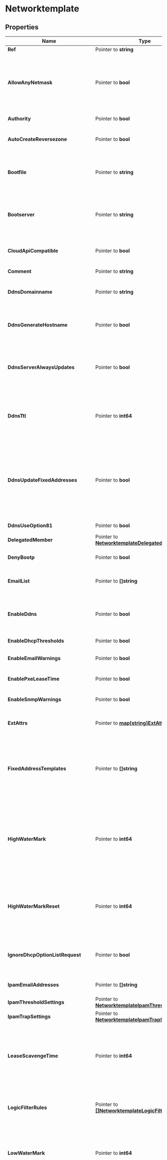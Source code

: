 # Networktemplate

## Properties

Name | Type | Description | Notes
------------ | ------------- | ------------- | -------------
**Ref** | Pointer to **string** | The reference to the object. | [optional] 
**AllowAnyNetmask** | Pointer to **bool** | This flag controls whether the template allows any netmask. You must specify a netmask when creating a network using this template. If you set this parameter to false, you must specify the \&quot;netmask\&quot; field for the network template object. | [optional] 
**Authority** | Pointer to **bool** | Authority for the DHCP network. | [optional] 
**AutoCreateReversezone** | Pointer to **bool** | This flag controls whether reverse zones are automatically created when the network is added. | [optional] 
**Bootfile** | Pointer to **string** | The boot server IPv4 Address or name in FQDN format for the network. You can specify the name and/or IP address of the boot server that the host needs to boot. | [optional] 
**Bootserver** | Pointer to **string** | The bootserver address for the network. You can specify the name and/or IP address of the boot server that the host needs to boot. The boot server IPv4 Address or name in FQDN format. | [optional] 
**CloudApiCompatible** | Pointer to **bool** | This flag controls whether this template can be used to create network objects in a cloud-computing deployment. | [optional] 
**Comment** | Pointer to **string** | Comment for the network; maximum 256 characters. | [optional] 
**DdnsDomainname** | Pointer to **string** | The dynamic DNS domain name the appliance uses specifically for DDNS updates for this network. | [optional] 
**DdnsGenerateHostname** | Pointer to **bool** | If this field is set to True, the DHCP server generates a hostname and updates DNS with it when the DHCP client request does not contain a hostname. | [optional] 
**DdnsServerAlwaysUpdates** | Pointer to **bool** | This field controls whether the DHCP server is allowed to update DNS, regardless of the DHCP client requests. Note that changes for this field take effect only if ddns_use_option81 is True. | [optional] 
**DdnsTtl** | Pointer to **int64** | The DNS update Time to Live (TTL) value of a DHCP network object. The TTL is a 32-bit unsigned integer that represents the duration, in seconds, for which the update is cached. Zero indicates that the update is not cached. | [optional] 
**DdnsUpdateFixedAddresses** | Pointer to **bool** | By default, the DHCP server does not update DNS when it allocates a fixed address to a client. You can configure the DHCP server to update the A and PTR records of a client with a fixed address. When this feature is enabled and the DHCP server adds A and PTR records for a fixed address, the DHCP server never discards the records. | [optional] 
**DdnsUseOption81** | Pointer to **bool** | The support for DHCP Option 81 at the network level. | [optional] 
**DelegatedMember** | Pointer to [**NetworktemplateDelegatedMember**](NetworktemplateDelegatedMember.md) |  | [optional] 
**DenyBootp** | Pointer to **bool** | If set to True, BOOTP settings are disabled and BOOTP requests will be denied. | [optional] 
**EmailList** | Pointer to **[]string** | The e-mail lists to which the appliance sends DHCP threshold alarm e-mail messages. | [optional] 
**EnableDdns** | Pointer to **bool** | The dynamic DNS updates flag of a DHCP network object. If set to True, the DHCP server sends DDNS updates to DNS servers in the same Grid, and to external DNS servers. | [optional] 
**EnableDhcpThresholds** | Pointer to **bool** | Determines if DHCP thresholds are enabled for the network. | [optional] 
**EnableEmailWarnings** | Pointer to **bool** | Determines if DHCP threshold warnings are sent through email. | [optional] 
**EnablePxeLeaseTime** | Pointer to **bool** | Set this to True if you want the DHCP server to use a different lease time for PXE clients. | [optional] 
**EnableSnmpWarnings** | Pointer to **bool** | Determines if DHCP threshold warnings are send through SNMP. | [optional] 
**ExtAttrs** | Pointer to [**map[string]ExtAttrs**](ExtAttrs.md) | Extensible attributes associated with the object. For valid values for extensible attributes, see {extattrs:values}. | [optional] 
**FixedAddressTemplates** | Pointer to **[]string** | The list of fixed address templates assigned to this network template object. When you create a network based on a network template object that contains fixed address templates, the fixed addresses are created based on the associated fixed address templates. | [optional] 
**HighWaterMark** | Pointer to **int64** | The percentage of DHCP network usage threshold above which network usage is not expected and may warrant your attention. When the high watermark is reached, the Infoblox appliance generates a syslog message and sends a warning (if enabled). A number that specifies the percentage of allocated addresses. The range is from 1 to 100. | [optional] 
**HighWaterMarkReset** | Pointer to **int64** | The percentage of DHCP network usage below which the corresponding SNMP trap is reset. A number that specifies the percentage of allocated addresses. The range is from 1 to 100. The high watermark reset value must be lower than the high watermark value. | [optional] 
**IgnoreDhcpOptionListRequest** | Pointer to **bool** | If this field is set to False, the appliance returns all DHCP options the client is eligible to receive, rather than only the list of options the client has requested. | [optional] 
**IpamEmailAddresses** | Pointer to **[]string** | The e-mail lists to which the appliance sends IPAM threshold alarm e-mail messages. | [optional] 
**IpamThresholdSettings** | Pointer to [**NetworktemplateIpamThresholdSettings**](NetworktemplateIpamThresholdSettings.md) |  | [optional] 
**IpamTrapSettings** | Pointer to [**NetworktemplateIpamTrapSettings**](NetworktemplateIpamTrapSettings.md) |  | [optional] 
**LeaseScavengeTime** | Pointer to **int64** | An integer that specifies the period of time (in seconds) that frees and backs up leases remained in the database before they are automatically deleted. To disable lease scavenging, set the parameter to -1. The minimum positive value must be greater than 86400 seconds (1 day). | [optional] 
**LogicFilterRules** | Pointer to [**[]NetworktemplateLogicFilterRules**](NetworktemplateLogicFilterRules.md) | This field contains the logic filters to be applied on the this network template. This list corresponds to the match rules that are written to the dhcpd configuration file. | [optional] 
**LowWaterMark** | Pointer to **int64** | The percentage of DHCP network usage below which the Infoblox appliance generates a syslog message and sends a warning (if enabled). A number that specifies the percentage of allocated addresses. The range is from 1 to 100. | [optional] 
**LowWaterMarkReset** | Pointer to **int64** | The percentage of DHCP network usage threshold below which network usage is not expected and may warrant your attention. When the low watermark is crossed, the Infoblox appliance generates a syslog message and sends a warning (if enabled). A number that specifies the percentage of allocated addresses. The range is from 1 to 100. The low watermark reset value must be higher than the low watermark value. | [optional] 
**Members** | Pointer to [**[]NetworktemplateMembers**](NetworktemplateMembers.md) | A list of members or Microsoft (r) servers that serve DHCP for this network. All members in the array must be of the same type. The struct type must be indicated in each element, by setting the \&quot;_struct\&quot; member to the struct type. | [optional] 
**Name** | Pointer to **string** | The name of this network template. | [optional] 
**Netmask** | Pointer to **int64** | The netmask of the network in CIDR format. | [optional] 
**Nextserver** | Pointer to **string** | The name in FQDN and/or IPv4 Address of the next server that the host needs to boot. | [optional] 
**Options** | Pointer to [**[]NetworktemplateOptions**](NetworktemplateOptions.md) | An array of DHCP option dhcpoption structs that lists the DHCP options associated with the object. | [optional] 
**PxeLeaseTime** | Pointer to **int64** | The PXE lease time value of a DHCP Network object. Some hosts use PXE (Preboot Execution Environment) to boot remotely from a server. To better manage your IP resources, set a different lease time for PXE boot requests. You can configure the DHCP server to allocate an IP address with a shorter lease time to hosts that send PXE boot requests, so IP addresses are not leased longer than necessary. A 32-bit unsigned integer that represents the duration, in seconds, for which the update is cached. Zero indicates that the update is not cached. | [optional] 
**RangeTemplates** | Pointer to **[]string** | The list of IP address range templates assigned to this network template object. When you create a network based on a network template object that contains range templates, the IP address ranges are created based on the associated IP address range templates. | [optional] 
**RecycleLeases** | Pointer to **bool** | If the field is set to True, the leases are kept in the Recycle Bin until one week after expiration. Otherwise, the leases are permanently deleted. | [optional] 
**Rir** | Pointer to **string** | THe registry (RIR) that allocated the network address space. | [optional] [readonly] 
**RirOrganization** | Pointer to **string** | The RIR organization assoicated with the network. | [optional] 
**RirRegistrationAction** | Pointer to **string** | The RIR registration action. | [optional] 
**RirRegistrationStatus** | Pointer to **string** | The registration status of the network in RIR. | [optional] 
**SendRirRequest** | Pointer to **bool** | Determines whether to send the RIR registration request. | [optional] 
**UpdateDnsOnLeaseRenewal** | Pointer to **bool** | This field controls whether the DHCP server updates DNS when a DHCP lease is renewed. | [optional] 
**UseAuthority** | Pointer to **bool** | Use flag for: authority | [optional] 
**UseBootfile** | Pointer to **bool** | Use flag for: bootfile | [optional] 
**UseBootserver** | Pointer to **bool** | Use flag for: bootserver | [optional] 
**UseDdnsDomainname** | Pointer to **bool** | Use flag for: ddns_domainname | [optional] 
**UseDdnsGenerateHostname** | Pointer to **bool** | Use flag for: ddns_generate_hostname | [optional] 
**UseDdnsTtl** | Pointer to **bool** | Use flag for: ddns_ttl | [optional] 
**UseDdnsUpdateFixedAddresses** | Pointer to **bool** | Use flag for: ddns_update_fixed_addresses | [optional] 
**UseDdnsUseOption81** | Pointer to **bool** | Use flag for: ddns_use_option81 | [optional] 
**UseDenyBootp** | Pointer to **bool** | Use flag for: deny_bootp | [optional] 
**UseEmailList** | Pointer to **bool** | Use flag for: email_list | [optional] 
**UseEnableDdns** | Pointer to **bool** | Use flag for: enable_ddns | [optional] 
**UseEnableDhcpThresholds** | Pointer to **bool** | Use flag for: enable_dhcp_thresholds | [optional] 
**UseIgnoreDhcpOptionListRequest** | Pointer to **bool** | Use flag for: ignore_dhcp_option_list_request | [optional] 
**UseIpamEmailAddresses** | Pointer to **bool** | Use flag for: ipam_email_addresses | [optional] 
**UseIpamThresholdSettings** | Pointer to **bool** | Use flag for: ipam_threshold_settings | [optional] 
**UseIpamTrapSettings** | Pointer to **bool** | Use flag for: ipam_trap_settings | [optional] 
**UseLeaseScavengeTime** | Pointer to **bool** | Use flag for: lease_scavenge_time | [optional] 
**UseLogicFilterRules** | Pointer to **bool** | Use flag for: logic_filter_rules | [optional] 
**UseNextserver** | Pointer to **bool** | Use flag for: nextserver | [optional] 
**UseOptions** | Pointer to **bool** | Use flag for: options | [optional] 
**UsePxeLeaseTime** | Pointer to **bool** | Use flag for: pxe_lease_time | [optional] 
**UseRecycleLeases** | Pointer to **bool** | Use flag for: recycle_leases | [optional] 
**UseUpdateDnsOnLeaseRenewal** | Pointer to **bool** | Use flag for: update_dns_on_lease_renewal | [optional] 

## Methods

### NewNetworktemplate

`func NewNetworktemplate() *Networktemplate`

NewNetworktemplate instantiates a new Networktemplate object
This constructor will assign default values to properties that have it defined,
and makes sure properties required by API are set, but the set of arguments
will change when the set of required properties is changed

### NewNetworktemplateWithDefaults

`func NewNetworktemplateWithDefaults() *Networktemplate`

NewNetworktemplateWithDefaults instantiates a new Networktemplate object
This constructor will only assign default values to properties that have it defined,
but it doesn't guarantee that properties required by API are set

### GetRef

`func (o *Networktemplate) GetRef() string`

GetRef returns the Ref field if non-nil, zero value otherwise.

### GetRefOk

`func (o *Networktemplate) GetRefOk() (*string, bool)`

GetRefOk returns a tuple with the Ref field if it's non-nil, zero value otherwise
and a boolean to check if the value has been set.

### SetRef

`func (o *Networktemplate) SetRef(v string)`

SetRef sets Ref field to given value.

### HasRef

`func (o *Networktemplate) HasRef() bool`

HasRef returns a boolean if a field has been set.

### GetAllowAnyNetmask

`func (o *Networktemplate) GetAllowAnyNetmask() bool`

GetAllowAnyNetmask returns the AllowAnyNetmask field if non-nil, zero value otherwise.

### GetAllowAnyNetmaskOk

`func (o *Networktemplate) GetAllowAnyNetmaskOk() (*bool, bool)`

GetAllowAnyNetmaskOk returns a tuple with the AllowAnyNetmask field if it's non-nil, zero value otherwise
and a boolean to check if the value has been set.

### SetAllowAnyNetmask

`func (o *Networktemplate) SetAllowAnyNetmask(v bool)`

SetAllowAnyNetmask sets AllowAnyNetmask field to given value.

### HasAllowAnyNetmask

`func (o *Networktemplate) HasAllowAnyNetmask() bool`

HasAllowAnyNetmask returns a boolean if a field has been set.

### GetAuthority

`func (o *Networktemplate) GetAuthority() bool`

GetAuthority returns the Authority field if non-nil, zero value otherwise.

### GetAuthorityOk

`func (o *Networktemplate) GetAuthorityOk() (*bool, bool)`

GetAuthorityOk returns a tuple with the Authority field if it's non-nil, zero value otherwise
and a boolean to check if the value has been set.

### SetAuthority

`func (o *Networktemplate) SetAuthority(v bool)`

SetAuthority sets Authority field to given value.

### HasAuthority

`func (o *Networktemplate) HasAuthority() bool`

HasAuthority returns a boolean if a field has been set.

### GetAutoCreateReversezone

`func (o *Networktemplate) GetAutoCreateReversezone() bool`

GetAutoCreateReversezone returns the AutoCreateReversezone field if non-nil, zero value otherwise.

### GetAutoCreateReversezoneOk

`func (o *Networktemplate) GetAutoCreateReversezoneOk() (*bool, bool)`

GetAutoCreateReversezoneOk returns a tuple with the AutoCreateReversezone field if it's non-nil, zero value otherwise
and a boolean to check if the value has been set.

### SetAutoCreateReversezone

`func (o *Networktemplate) SetAutoCreateReversezone(v bool)`

SetAutoCreateReversezone sets AutoCreateReversezone field to given value.

### HasAutoCreateReversezone

`func (o *Networktemplate) HasAutoCreateReversezone() bool`

HasAutoCreateReversezone returns a boolean if a field has been set.

### GetBootfile

`func (o *Networktemplate) GetBootfile() string`

GetBootfile returns the Bootfile field if non-nil, zero value otherwise.

### GetBootfileOk

`func (o *Networktemplate) GetBootfileOk() (*string, bool)`

GetBootfileOk returns a tuple with the Bootfile field if it's non-nil, zero value otherwise
and a boolean to check if the value has been set.

### SetBootfile

`func (o *Networktemplate) SetBootfile(v string)`

SetBootfile sets Bootfile field to given value.

### HasBootfile

`func (o *Networktemplate) HasBootfile() bool`

HasBootfile returns a boolean if a field has been set.

### GetBootserver

`func (o *Networktemplate) GetBootserver() string`

GetBootserver returns the Bootserver field if non-nil, zero value otherwise.

### GetBootserverOk

`func (o *Networktemplate) GetBootserverOk() (*string, bool)`

GetBootserverOk returns a tuple with the Bootserver field if it's non-nil, zero value otherwise
and a boolean to check if the value has been set.

### SetBootserver

`func (o *Networktemplate) SetBootserver(v string)`

SetBootserver sets Bootserver field to given value.

### HasBootserver

`func (o *Networktemplate) HasBootserver() bool`

HasBootserver returns a boolean if a field has been set.

### GetCloudApiCompatible

`func (o *Networktemplate) GetCloudApiCompatible() bool`

GetCloudApiCompatible returns the CloudApiCompatible field if non-nil, zero value otherwise.

### GetCloudApiCompatibleOk

`func (o *Networktemplate) GetCloudApiCompatibleOk() (*bool, bool)`

GetCloudApiCompatibleOk returns a tuple with the CloudApiCompatible field if it's non-nil, zero value otherwise
and a boolean to check if the value has been set.

### SetCloudApiCompatible

`func (o *Networktemplate) SetCloudApiCompatible(v bool)`

SetCloudApiCompatible sets CloudApiCompatible field to given value.

### HasCloudApiCompatible

`func (o *Networktemplate) HasCloudApiCompatible() bool`

HasCloudApiCompatible returns a boolean if a field has been set.

### GetComment

`func (o *Networktemplate) GetComment() string`

GetComment returns the Comment field if non-nil, zero value otherwise.

### GetCommentOk

`func (o *Networktemplate) GetCommentOk() (*string, bool)`

GetCommentOk returns a tuple with the Comment field if it's non-nil, zero value otherwise
and a boolean to check if the value has been set.

### SetComment

`func (o *Networktemplate) SetComment(v string)`

SetComment sets Comment field to given value.

### HasComment

`func (o *Networktemplate) HasComment() bool`

HasComment returns a boolean if a field has been set.

### GetDdnsDomainname

`func (o *Networktemplate) GetDdnsDomainname() string`

GetDdnsDomainname returns the DdnsDomainname field if non-nil, zero value otherwise.

### GetDdnsDomainnameOk

`func (o *Networktemplate) GetDdnsDomainnameOk() (*string, bool)`

GetDdnsDomainnameOk returns a tuple with the DdnsDomainname field if it's non-nil, zero value otherwise
and a boolean to check if the value has been set.

### SetDdnsDomainname

`func (o *Networktemplate) SetDdnsDomainname(v string)`

SetDdnsDomainname sets DdnsDomainname field to given value.

### HasDdnsDomainname

`func (o *Networktemplate) HasDdnsDomainname() bool`

HasDdnsDomainname returns a boolean if a field has been set.

### GetDdnsGenerateHostname

`func (o *Networktemplate) GetDdnsGenerateHostname() bool`

GetDdnsGenerateHostname returns the DdnsGenerateHostname field if non-nil, zero value otherwise.

### GetDdnsGenerateHostnameOk

`func (o *Networktemplate) GetDdnsGenerateHostnameOk() (*bool, bool)`

GetDdnsGenerateHostnameOk returns a tuple with the DdnsGenerateHostname field if it's non-nil, zero value otherwise
and a boolean to check if the value has been set.

### SetDdnsGenerateHostname

`func (o *Networktemplate) SetDdnsGenerateHostname(v bool)`

SetDdnsGenerateHostname sets DdnsGenerateHostname field to given value.

### HasDdnsGenerateHostname

`func (o *Networktemplate) HasDdnsGenerateHostname() bool`

HasDdnsGenerateHostname returns a boolean if a field has been set.

### GetDdnsServerAlwaysUpdates

`func (o *Networktemplate) GetDdnsServerAlwaysUpdates() bool`

GetDdnsServerAlwaysUpdates returns the DdnsServerAlwaysUpdates field if non-nil, zero value otherwise.

### GetDdnsServerAlwaysUpdatesOk

`func (o *Networktemplate) GetDdnsServerAlwaysUpdatesOk() (*bool, bool)`

GetDdnsServerAlwaysUpdatesOk returns a tuple with the DdnsServerAlwaysUpdates field if it's non-nil, zero value otherwise
and a boolean to check if the value has been set.

### SetDdnsServerAlwaysUpdates

`func (o *Networktemplate) SetDdnsServerAlwaysUpdates(v bool)`

SetDdnsServerAlwaysUpdates sets DdnsServerAlwaysUpdates field to given value.

### HasDdnsServerAlwaysUpdates

`func (o *Networktemplate) HasDdnsServerAlwaysUpdates() bool`

HasDdnsServerAlwaysUpdates returns a boolean if a field has been set.

### GetDdnsTtl

`func (o *Networktemplate) GetDdnsTtl() int64`

GetDdnsTtl returns the DdnsTtl field if non-nil, zero value otherwise.

### GetDdnsTtlOk

`func (o *Networktemplate) GetDdnsTtlOk() (*int64, bool)`

GetDdnsTtlOk returns a tuple with the DdnsTtl field if it's non-nil, zero value otherwise
and a boolean to check if the value has been set.

### SetDdnsTtl

`func (o *Networktemplate) SetDdnsTtl(v int64)`

SetDdnsTtl sets DdnsTtl field to given value.

### HasDdnsTtl

`func (o *Networktemplate) HasDdnsTtl() bool`

HasDdnsTtl returns a boolean if a field has been set.

### GetDdnsUpdateFixedAddresses

`func (o *Networktemplate) GetDdnsUpdateFixedAddresses() bool`

GetDdnsUpdateFixedAddresses returns the DdnsUpdateFixedAddresses field if non-nil, zero value otherwise.

### GetDdnsUpdateFixedAddressesOk

`func (o *Networktemplate) GetDdnsUpdateFixedAddressesOk() (*bool, bool)`

GetDdnsUpdateFixedAddressesOk returns a tuple with the DdnsUpdateFixedAddresses field if it's non-nil, zero value otherwise
and a boolean to check if the value has been set.

### SetDdnsUpdateFixedAddresses

`func (o *Networktemplate) SetDdnsUpdateFixedAddresses(v bool)`

SetDdnsUpdateFixedAddresses sets DdnsUpdateFixedAddresses field to given value.

### HasDdnsUpdateFixedAddresses

`func (o *Networktemplate) HasDdnsUpdateFixedAddresses() bool`

HasDdnsUpdateFixedAddresses returns a boolean if a field has been set.

### GetDdnsUseOption81

`func (o *Networktemplate) GetDdnsUseOption81() bool`

GetDdnsUseOption81 returns the DdnsUseOption81 field if non-nil, zero value otherwise.

### GetDdnsUseOption81Ok

`func (o *Networktemplate) GetDdnsUseOption81Ok() (*bool, bool)`

GetDdnsUseOption81Ok returns a tuple with the DdnsUseOption81 field if it's non-nil, zero value otherwise
and a boolean to check if the value has been set.

### SetDdnsUseOption81

`func (o *Networktemplate) SetDdnsUseOption81(v bool)`

SetDdnsUseOption81 sets DdnsUseOption81 field to given value.

### HasDdnsUseOption81

`func (o *Networktemplate) HasDdnsUseOption81() bool`

HasDdnsUseOption81 returns a boolean if a field has been set.

### GetDelegatedMember

`func (o *Networktemplate) GetDelegatedMember() NetworktemplateDelegatedMember`

GetDelegatedMember returns the DelegatedMember field if non-nil, zero value otherwise.

### GetDelegatedMemberOk

`func (o *Networktemplate) GetDelegatedMemberOk() (*NetworktemplateDelegatedMember, bool)`

GetDelegatedMemberOk returns a tuple with the DelegatedMember field if it's non-nil, zero value otherwise
and a boolean to check if the value has been set.

### SetDelegatedMember

`func (o *Networktemplate) SetDelegatedMember(v NetworktemplateDelegatedMember)`

SetDelegatedMember sets DelegatedMember field to given value.

### HasDelegatedMember

`func (o *Networktemplate) HasDelegatedMember() bool`

HasDelegatedMember returns a boolean if a field has been set.

### GetDenyBootp

`func (o *Networktemplate) GetDenyBootp() bool`

GetDenyBootp returns the DenyBootp field if non-nil, zero value otherwise.

### GetDenyBootpOk

`func (o *Networktemplate) GetDenyBootpOk() (*bool, bool)`

GetDenyBootpOk returns a tuple with the DenyBootp field if it's non-nil, zero value otherwise
and a boolean to check if the value has been set.

### SetDenyBootp

`func (o *Networktemplate) SetDenyBootp(v bool)`

SetDenyBootp sets DenyBootp field to given value.

### HasDenyBootp

`func (o *Networktemplate) HasDenyBootp() bool`

HasDenyBootp returns a boolean if a field has been set.

### GetEmailList

`func (o *Networktemplate) GetEmailList() []string`

GetEmailList returns the EmailList field if non-nil, zero value otherwise.

### GetEmailListOk

`func (o *Networktemplate) GetEmailListOk() (*[]string, bool)`

GetEmailListOk returns a tuple with the EmailList field if it's non-nil, zero value otherwise
and a boolean to check if the value has been set.

### SetEmailList

`func (o *Networktemplate) SetEmailList(v []string)`

SetEmailList sets EmailList field to given value.

### HasEmailList

`func (o *Networktemplate) HasEmailList() bool`

HasEmailList returns a boolean if a field has been set.

### GetEnableDdns

`func (o *Networktemplate) GetEnableDdns() bool`

GetEnableDdns returns the EnableDdns field if non-nil, zero value otherwise.

### GetEnableDdnsOk

`func (o *Networktemplate) GetEnableDdnsOk() (*bool, bool)`

GetEnableDdnsOk returns a tuple with the EnableDdns field if it's non-nil, zero value otherwise
and a boolean to check if the value has been set.

### SetEnableDdns

`func (o *Networktemplate) SetEnableDdns(v bool)`

SetEnableDdns sets EnableDdns field to given value.

### HasEnableDdns

`func (o *Networktemplate) HasEnableDdns() bool`

HasEnableDdns returns a boolean if a field has been set.

### GetEnableDhcpThresholds

`func (o *Networktemplate) GetEnableDhcpThresholds() bool`

GetEnableDhcpThresholds returns the EnableDhcpThresholds field if non-nil, zero value otherwise.

### GetEnableDhcpThresholdsOk

`func (o *Networktemplate) GetEnableDhcpThresholdsOk() (*bool, bool)`

GetEnableDhcpThresholdsOk returns a tuple with the EnableDhcpThresholds field if it's non-nil, zero value otherwise
and a boolean to check if the value has been set.

### SetEnableDhcpThresholds

`func (o *Networktemplate) SetEnableDhcpThresholds(v bool)`

SetEnableDhcpThresholds sets EnableDhcpThresholds field to given value.

### HasEnableDhcpThresholds

`func (o *Networktemplate) HasEnableDhcpThresholds() bool`

HasEnableDhcpThresholds returns a boolean if a field has been set.

### GetEnableEmailWarnings

`func (o *Networktemplate) GetEnableEmailWarnings() bool`

GetEnableEmailWarnings returns the EnableEmailWarnings field if non-nil, zero value otherwise.

### GetEnableEmailWarningsOk

`func (o *Networktemplate) GetEnableEmailWarningsOk() (*bool, bool)`

GetEnableEmailWarningsOk returns a tuple with the EnableEmailWarnings field if it's non-nil, zero value otherwise
and a boolean to check if the value has been set.

### SetEnableEmailWarnings

`func (o *Networktemplate) SetEnableEmailWarnings(v bool)`

SetEnableEmailWarnings sets EnableEmailWarnings field to given value.

### HasEnableEmailWarnings

`func (o *Networktemplate) HasEnableEmailWarnings() bool`

HasEnableEmailWarnings returns a boolean if a field has been set.

### GetEnablePxeLeaseTime

`func (o *Networktemplate) GetEnablePxeLeaseTime() bool`

GetEnablePxeLeaseTime returns the EnablePxeLeaseTime field if non-nil, zero value otherwise.

### GetEnablePxeLeaseTimeOk

`func (o *Networktemplate) GetEnablePxeLeaseTimeOk() (*bool, bool)`

GetEnablePxeLeaseTimeOk returns a tuple with the EnablePxeLeaseTime field if it's non-nil, zero value otherwise
and a boolean to check if the value has been set.

### SetEnablePxeLeaseTime

`func (o *Networktemplate) SetEnablePxeLeaseTime(v bool)`

SetEnablePxeLeaseTime sets EnablePxeLeaseTime field to given value.

### HasEnablePxeLeaseTime

`func (o *Networktemplate) HasEnablePxeLeaseTime() bool`

HasEnablePxeLeaseTime returns a boolean if a field has been set.

### GetEnableSnmpWarnings

`func (o *Networktemplate) GetEnableSnmpWarnings() bool`

GetEnableSnmpWarnings returns the EnableSnmpWarnings field if non-nil, zero value otherwise.

### GetEnableSnmpWarningsOk

`func (o *Networktemplate) GetEnableSnmpWarningsOk() (*bool, bool)`

GetEnableSnmpWarningsOk returns a tuple with the EnableSnmpWarnings field if it's non-nil, zero value otherwise
and a boolean to check if the value has been set.

### SetEnableSnmpWarnings

`func (o *Networktemplate) SetEnableSnmpWarnings(v bool)`

SetEnableSnmpWarnings sets EnableSnmpWarnings field to given value.

### HasEnableSnmpWarnings

`func (o *Networktemplate) HasEnableSnmpWarnings() bool`

HasEnableSnmpWarnings returns a boolean if a field has been set.

### GetExtAttrs

`func (o *Networktemplate) GetExtAttrs() map[string]ExtAttrs`

GetExtAttrs returns the ExtAttrs field if non-nil, zero value otherwise.

### GetExtAttrsOk

`func (o *Networktemplate) GetExtAttrsOk() (*map[string]ExtAttrs, bool)`

GetExtAttrsOk returns a tuple with the ExtAttrs field if it's non-nil, zero value otherwise
and a boolean to check if the value has been set.

### SetExtAttrs

`func (o *Networktemplate) SetExtAttrs(v map[string]ExtAttrs)`

SetExtAttrs sets ExtAttrs field to given value.

### HasExtAttrs

`func (o *Networktemplate) HasExtAttrs() bool`

HasExtAttrs returns a boolean if a field has been set.

### GetFixedAddressTemplates

`func (o *Networktemplate) GetFixedAddressTemplates() []string`

GetFixedAddressTemplates returns the FixedAddressTemplates field if non-nil, zero value otherwise.

### GetFixedAddressTemplatesOk

`func (o *Networktemplate) GetFixedAddressTemplatesOk() (*[]string, bool)`

GetFixedAddressTemplatesOk returns a tuple with the FixedAddressTemplates field if it's non-nil, zero value otherwise
and a boolean to check if the value has been set.

### SetFixedAddressTemplates

`func (o *Networktemplate) SetFixedAddressTemplates(v []string)`

SetFixedAddressTemplates sets FixedAddressTemplates field to given value.

### HasFixedAddressTemplates

`func (o *Networktemplate) HasFixedAddressTemplates() bool`

HasFixedAddressTemplates returns a boolean if a field has been set.

### GetHighWaterMark

`func (o *Networktemplate) GetHighWaterMark() int64`

GetHighWaterMark returns the HighWaterMark field if non-nil, zero value otherwise.

### GetHighWaterMarkOk

`func (o *Networktemplate) GetHighWaterMarkOk() (*int64, bool)`

GetHighWaterMarkOk returns a tuple with the HighWaterMark field if it's non-nil, zero value otherwise
and a boolean to check if the value has been set.

### SetHighWaterMark

`func (o *Networktemplate) SetHighWaterMark(v int64)`

SetHighWaterMark sets HighWaterMark field to given value.

### HasHighWaterMark

`func (o *Networktemplate) HasHighWaterMark() bool`

HasHighWaterMark returns a boolean if a field has been set.

### GetHighWaterMarkReset

`func (o *Networktemplate) GetHighWaterMarkReset() int64`

GetHighWaterMarkReset returns the HighWaterMarkReset field if non-nil, zero value otherwise.

### GetHighWaterMarkResetOk

`func (o *Networktemplate) GetHighWaterMarkResetOk() (*int64, bool)`

GetHighWaterMarkResetOk returns a tuple with the HighWaterMarkReset field if it's non-nil, zero value otherwise
and a boolean to check if the value has been set.

### SetHighWaterMarkReset

`func (o *Networktemplate) SetHighWaterMarkReset(v int64)`

SetHighWaterMarkReset sets HighWaterMarkReset field to given value.

### HasHighWaterMarkReset

`func (o *Networktemplate) HasHighWaterMarkReset() bool`

HasHighWaterMarkReset returns a boolean if a field has been set.

### GetIgnoreDhcpOptionListRequest

`func (o *Networktemplate) GetIgnoreDhcpOptionListRequest() bool`

GetIgnoreDhcpOptionListRequest returns the IgnoreDhcpOptionListRequest field if non-nil, zero value otherwise.

### GetIgnoreDhcpOptionListRequestOk

`func (o *Networktemplate) GetIgnoreDhcpOptionListRequestOk() (*bool, bool)`

GetIgnoreDhcpOptionListRequestOk returns a tuple with the IgnoreDhcpOptionListRequest field if it's non-nil, zero value otherwise
and a boolean to check if the value has been set.

### SetIgnoreDhcpOptionListRequest

`func (o *Networktemplate) SetIgnoreDhcpOptionListRequest(v bool)`

SetIgnoreDhcpOptionListRequest sets IgnoreDhcpOptionListRequest field to given value.

### HasIgnoreDhcpOptionListRequest

`func (o *Networktemplate) HasIgnoreDhcpOptionListRequest() bool`

HasIgnoreDhcpOptionListRequest returns a boolean if a field has been set.

### GetIpamEmailAddresses

`func (o *Networktemplate) GetIpamEmailAddresses() []string`

GetIpamEmailAddresses returns the IpamEmailAddresses field if non-nil, zero value otherwise.

### GetIpamEmailAddressesOk

`func (o *Networktemplate) GetIpamEmailAddressesOk() (*[]string, bool)`

GetIpamEmailAddressesOk returns a tuple with the IpamEmailAddresses field if it's non-nil, zero value otherwise
and a boolean to check if the value has been set.

### SetIpamEmailAddresses

`func (o *Networktemplate) SetIpamEmailAddresses(v []string)`

SetIpamEmailAddresses sets IpamEmailAddresses field to given value.

### HasIpamEmailAddresses

`func (o *Networktemplate) HasIpamEmailAddresses() bool`

HasIpamEmailAddresses returns a boolean if a field has been set.

### GetIpamThresholdSettings

`func (o *Networktemplate) GetIpamThresholdSettings() NetworktemplateIpamThresholdSettings`

GetIpamThresholdSettings returns the IpamThresholdSettings field if non-nil, zero value otherwise.

### GetIpamThresholdSettingsOk

`func (o *Networktemplate) GetIpamThresholdSettingsOk() (*NetworktemplateIpamThresholdSettings, bool)`

GetIpamThresholdSettingsOk returns a tuple with the IpamThresholdSettings field if it's non-nil, zero value otherwise
and a boolean to check if the value has been set.

### SetIpamThresholdSettings

`func (o *Networktemplate) SetIpamThresholdSettings(v NetworktemplateIpamThresholdSettings)`

SetIpamThresholdSettings sets IpamThresholdSettings field to given value.

### HasIpamThresholdSettings

`func (o *Networktemplate) HasIpamThresholdSettings() bool`

HasIpamThresholdSettings returns a boolean if a field has been set.

### GetIpamTrapSettings

`func (o *Networktemplate) GetIpamTrapSettings() NetworktemplateIpamTrapSettings`

GetIpamTrapSettings returns the IpamTrapSettings field if non-nil, zero value otherwise.

### GetIpamTrapSettingsOk

`func (o *Networktemplate) GetIpamTrapSettingsOk() (*NetworktemplateIpamTrapSettings, bool)`

GetIpamTrapSettingsOk returns a tuple with the IpamTrapSettings field if it's non-nil, zero value otherwise
and a boolean to check if the value has been set.

### SetIpamTrapSettings

`func (o *Networktemplate) SetIpamTrapSettings(v NetworktemplateIpamTrapSettings)`

SetIpamTrapSettings sets IpamTrapSettings field to given value.

### HasIpamTrapSettings

`func (o *Networktemplate) HasIpamTrapSettings() bool`

HasIpamTrapSettings returns a boolean if a field has been set.

### GetLeaseScavengeTime

`func (o *Networktemplate) GetLeaseScavengeTime() int64`

GetLeaseScavengeTime returns the LeaseScavengeTime field if non-nil, zero value otherwise.

### GetLeaseScavengeTimeOk

`func (o *Networktemplate) GetLeaseScavengeTimeOk() (*int64, bool)`

GetLeaseScavengeTimeOk returns a tuple with the LeaseScavengeTime field if it's non-nil, zero value otherwise
and a boolean to check if the value has been set.

### SetLeaseScavengeTime

`func (o *Networktemplate) SetLeaseScavengeTime(v int64)`

SetLeaseScavengeTime sets LeaseScavengeTime field to given value.

### HasLeaseScavengeTime

`func (o *Networktemplate) HasLeaseScavengeTime() bool`

HasLeaseScavengeTime returns a boolean if a field has been set.

### GetLogicFilterRules

`func (o *Networktemplate) GetLogicFilterRules() []NetworktemplateLogicFilterRules`

GetLogicFilterRules returns the LogicFilterRules field if non-nil, zero value otherwise.

### GetLogicFilterRulesOk

`func (o *Networktemplate) GetLogicFilterRulesOk() (*[]NetworktemplateLogicFilterRules, bool)`

GetLogicFilterRulesOk returns a tuple with the LogicFilterRules field if it's non-nil, zero value otherwise
and a boolean to check if the value has been set.

### SetLogicFilterRules

`func (o *Networktemplate) SetLogicFilterRules(v []NetworktemplateLogicFilterRules)`

SetLogicFilterRules sets LogicFilterRules field to given value.

### HasLogicFilterRules

`func (o *Networktemplate) HasLogicFilterRules() bool`

HasLogicFilterRules returns a boolean if a field has been set.

### GetLowWaterMark

`func (o *Networktemplate) GetLowWaterMark() int64`

GetLowWaterMark returns the LowWaterMark field if non-nil, zero value otherwise.

### GetLowWaterMarkOk

`func (o *Networktemplate) GetLowWaterMarkOk() (*int64, bool)`

GetLowWaterMarkOk returns a tuple with the LowWaterMark field if it's non-nil, zero value otherwise
and a boolean to check if the value has been set.

### SetLowWaterMark

`func (o *Networktemplate) SetLowWaterMark(v int64)`

SetLowWaterMark sets LowWaterMark field to given value.

### HasLowWaterMark

`func (o *Networktemplate) HasLowWaterMark() bool`

HasLowWaterMark returns a boolean if a field has been set.

### GetLowWaterMarkReset

`func (o *Networktemplate) GetLowWaterMarkReset() int64`

GetLowWaterMarkReset returns the LowWaterMarkReset field if non-nil, zero value otherwise.

### GetLowWaterMarkResetOk

`func (o *Networktemplate) GetLowWaterMarkResetOk() (*int64, bool)`

GetLowWaterMarkResetOk returns a tuple with the LowWaterMarkReset field if it's non-nil, zero value otherwise
and a boolean to check if the value has been set.

### SetLowWaterMarkReset

`func (o *Networktemplate) SetLowWaterMarkReset(v int64)`

SetLowWaterMarkReset sets LowWaterMarkReset field to given value.

### HasLowWaterMarkReset

`func (o *Networktemplate) HasLowWaterMarkReset() bool`

HasLowWaterMarkReset returns a boolean if a field has been set.

### GetMembers

`func (o *Networktemplate) GetMembers() []NetworktemplateMembers`

GetMembers returns the Members field if non-nil, zero value otherwise.

### GetMembersOk

`func (o *Networktemplate) GetMembersOk() (*[]NetworktemplateMembers, bool)`

GetMembersOk returns a tuple with the Members field if it's non-nil, zero value otherwise
and a boolean to check if the value has been set.

### SetMembers

`func (o *Networktemplate) SetMembers(v []NetworktemplateMembers)`

SetMembers sets Members field to given value.

### HasMembers

`func (o *Networktemplate) HasMembers() bool`

HasMembers returns a boolean if a field has been set.

### GetName

`func (o *Networktemplate) GetName() string`

GetName returns the Name field if non-nil, zero value otherwise.

### GetNameOk

`func (o *Networktemplate) GetNameOk() (*string, bool)`

GetNameOk returns a tuple with the Name field if it's non-nil, zero value otherwise
and a boolean to check if the value has been set.

### SetName

`func (o *Networktemplate) SetName(v string)`

SetName sets Name field to given value.

### HasName

`func (o *Networktemplate) HasName() bool`

HasName returns a boolean if a field has been set.

### GetNetmask

`func (o *Networktemplate) GetNetmask() int64`

GetNetmask returns the Netmask field if non-nil, zero value otherwise.

### GetNetmaskOk

`func (o *Networktemplate) GetNetmaskOk() (*int64, bool)`

GetNetmaskOk returns a tuple with the Netmask field if it's non-nil, zero value otherwise
and a boolean to check if the value has been set.

### SetNetmask

`func (o *Networktemplate) SetNetmask(v int64)`

SetNetmask sets Netmask field to given value.

### HasNetmask

`func (o *Networktemplate) HasNetmask() bool`

HasNetmask returns a boolean if a field has been set.

### GetNextserver

`func (o *Networktemplate) GetNextserver() string`

GetNextserver returns the Nextserver field if non-nil, zero value otherwise.

### GetNextserverOk

`func (o *Networktemplate) GetNextserverOk() (*string, bool)`

GetNextserverOk returns a tuple with the Nextserver field if it's non-nil, zero value otherwise
and a boolean to check if the value has been set.

### SetNextserver

`func (o *Networktemplate) SetNextserver(v string)`

SetNextserver sets Nextserver field to given value.

### HasNextserver

`func (o *Networktemplate) HasNextserver() bool`

HasNextserver returns a boolean if a field has been set.

### GetOptions

`func (o *Networktemplate) GetOptions() []NetworktemplateOptions`

GetOptions returns the Options field if non-nil, zero value otherwise.

### GetOptionsOk

`func (o *Networktemplate) GetOptionsOk() (*[]NetworktemplateOptions, bool)`

GetOptionsOk returns a tuple with the Options field if it's non-nil, zero value otherwise
and a boolean to check if the value has been set.

### SetOptions

`func (o *Networktemplate) SetOptions(v []NetworktemplateOptions)`

SetOptions sets Options field to given value.

### HasOptions

`func (o *Networktemplate) HasOptions() bool`

HasOptions returns a boolean if a field has been set.

### GetPxeLeaseTime

`func (o *Networktemplate) GetPxeLeaseTime() int64`

GetPxeLeaseTime returns the PxeLeaseTime field if non-nil, zero value otherwise.

### GetPxeLeaseTimeOk

`func (o *Networktemplate) GetPxeLeaseTimeOk() (*int64, bool)`

GetPxeLeaseTimeOk returns a tuple with the PxeLeaseTime field if it's non-nil, zero value otherwise
and a boolean to check if the value has been set.

### SetPxeLeaseTime

`func (o *Networktemplate) SetPxeLeaseTime(v int64)`

SetPxeLeaseTime sets PxeLeaseTime field to given value.

### HasPxeLeaseTime

`func (o *Networktemplate) HasPxeLeaseTime() bool`

HasPxeLeaseTime returns a boolean if a field has been set.

### GetRangeTemplates

`func (o *Networktemplate) GetRangeTemplates() []string`

GetRangeTemplates returns the RangeTemplates field if non-nil, zero value otherwise.

### GetRangeTemplatesOk

`func (o *Networktemplate) GetRangeTemplatesOk() (*[]string, bool)`

GetRangeTemplatesOk returns a tuple with the RangeTemplates field if it's non-nil, zero value otherwise
and a boolean to check if the value has been set.

### SetRangeTemplates

`func (o *Networktemplate) SetRangeTemplates(v []string)`

SetRangeTemplates sets RangeTemplates field to given value.

### HasRangeTemplates

`func (o *Networktemplate) HasRangeTemplates() bool`

HasRangeTemplates returns a boolean if a field has been set.

### GetRecycleLeases

`func (o *Networktemplate) GetRecycleLeases() bool`

GetRecycleLeases returns the RecycleLeases field if non-nil, zero value otherwise.

### GetRecycleLeasesOk

`func (o *Networktemplate) GetRecycleLeasesOk() (*bool, bool)`

GetRecycleLeasesOk returns a tuple with the RecycleLeases field if it's non-nil, zero value otherwise
and a boolean to check if the value has been set.

### SetRecycleLeases

`func (o *Networktemplate) SetRecycleLeases(v bool)`

SetRecycleLeases sets RecycleLeases field to given value.

### HasRecycleLeases

`func (o *Networktemplate) HasRecycleLeases() bool`

HasRecycleLeases returns a boolean if a field has been set.

### GetRir

`func (o *Networktemplate) GetRir() string`

GetRir returns the Rir field if non-nil, zero value otherwise.

### GetRirOk

`func (o *Networktemplate) GetRirOk() (*string, bool)`

GetRirOk returns a tuple with the Rir field if it's non-nil, zero value otherwise
and a boolean to check if the value has been set.

### SetRir

`func (o *Networktemplate) SetRir(v string)`

SetRir sets Rir field to given value.

### HasRir

`func (o *Networktemplate) HasRir() bool`

HasRir returns a boolean if a field has been set.

### GetRirOrganization

`func (o *Networktemplate) GetRirOrganization() string`

GetRirOrganization returns the RirOrganization field if non-nil, zero value otherwise.

### GetRirOrganizationOk

`func (o *Networktemplate) GetRirOrganizationOk() (*string, bool)`

GetRirOrganizationOk returns a tuple with the RirOrganization field if it's non-nil, zero value otherwise
and a boolean to check if the value has been set.

### SetRirOrganization

`func (o *Networktemplate) SetRirOrganization(v string)`

SetRirOrganization sets RirOrganization field to given value.

### HasRirOrganization

`func (o *Networktemplate) HasRirOrganization() bool`

HasRirOrganization returns a boolean if a field has been set.

### GetRirRegistrationAction

`func (o *Networktemplate) GetRirRegistrationAction() string`

GetRirRegistrationAction returns the RirRegistrationAction field if non-nil, zero value otherwise.

### GetRirRegistrationActionOk

`func (o *Networktemplate) GetRirRegistrationActionOk() (*string, bool)`

GetRirRegistrationActionOk returns a tuple with the RirRegistrationAction field if it's non-nil, zero value otherwise
and a boolean to check if the value has been set.

### SetRirRegistrationAction

`func (o *Networktemplate) SetRirRegistrationAction(v string)`

SetRirRegistrationAction sets RirRegistrationAction field to given value.

### HasRirRegistrationAction

`func (o *Networktemplate) HasRirRegistrationAction() bool`

HasRirRegistrationAction returns a boolean if a field has been set.

### GetRirRegistrationStatus

`func (o *Networktemplate) GetRirRegistrationStatus() string`

GetRirRegistrationStatus returns the RirRegistrationStatus field if non-nil, zero value otherwise.

### GetRirRegistrationStatusOk

`func (o *Networktemplate) GetRirRegistrationStatusOk() (*string, bool)`

GetRirRegistrationStatusOk returns a tuple with the RirRegistrationStatus field if it's non-nil, zero value otherwise
and a boolean to check if the value has been set.

### SetRirRegistrationStatus

`func (o *Networktemplate) SetRirRegistrationStatus(v string)`

SetRirRegistrationStatus sets RirRegistrationStatus field to given value.

### HasRirRegistrationStatus

`func (o *Networktemplate) HasRirRegistrationStatus() bool`

HasRirRegistrationStatus returns a boolean if a field has been set.

### GetSendRirRequest

`func (o *Networktemplate) GetSendRirRequest() bool`

GetSendRirRequest returns the SendRirRequest field if non-nil, zero value otherwise.

### GetSendRirRequestOk

`func (o *Networktemplate) GetSendRirRequestOk() (*bool, bool)`

GetSendRirRequestOk returns a tuple with the SendRirRequest field if it's non-nil, zero value otherwise
and a boolean to check if the value has been set.

### SetSendRirRequest

`func (o *Networktemplate) SetSendRirRequest(v bool)`

SetSendRirRequest sets SendRirRequest field to given value.

### HasSendRirRequest

`func (o *Networktemplate) HasSendRirRequest() bool`

HasSendRirRequest returns a boolean if a field has been set.

### GetUpdateDnsOnLeaseRenewal

`func (o *Networktemplate) GetUpdateDnsOnLeaseRenewal() bool`

GetUpdateDnsOnLeaseRenewal returns the UpdateDnsOnLeaseRenewal field if non-nil, zero value otherwise.

### GetUpdateDnsOnLeaseRenewalOk

`func (o *Networktemplate) GetUpdateDnsOnLeaseRenewalOk() (*bool, bool)`

GetUpdateDnsOnLeaseRenewalOk returns a tuple with the UpdateDnsOnLeaseRenewal field if it's non-nil, zero value otherwise
and a boolean to check if the value has been set.

### SetUpdateDnsOnLeaseRenewal

`func (o *Networktemplate) SetUpdateDnsOnLeaseRenewal(v bool)`

SetUpdateDnsOnLeaseRenewal sets UpdateDnsOnLeaseRenewal field to given value.

### HasUpdateDnsOnLeaseRenewal

`func (o *Networktemplate) HasUpdateDnsOnLeaseRenewal() bool`

HasUpdateDnsOnLeaseRenewal returns a boolean if a field has been set.

### GetUseAuthority

`func (o *Networktemplate) GetUseAuthority() bool`

GetUseAuthority returns the UseAuthority field if non-nil, zero value otherwise.

### GetUseAuthorityOk

`func (o *Networktemplate) GetUseAuthorityOk() (*bool, bool)`

GetUseAuthorityOk returns a tuple with the UseAuthority field if it's non-nil, zero value otherwise
and a boolean to check if the value has been set.

### SetUseAuthority

`func (o *Networktemplate) SetUseAuthority(v bool)`

SetUseAuthority sets UseAuthority field to given value.

### HasUseAuthority

`func (o *Networktemplate) HasUseAuthority() bool`

HasUseAuthority returns a boolean if a field has been set.

### GetUseBootfile

`func (o *Networktemplate) GetUseBootfile() bool`

GetUseBootfile returns the UseBootfile field if non-nil, zero value otherwise.

### GetUseBootfileOk

`func (o *Networktemplate) GetUseBootfileOk() (*bool, bool)`

GetUseBootfileOk returns a tuple with the UseBootfile field if it's non-nil, zero value otherwise
and a boolean to check if the value has been set.

### SetUseBootfile

`func (o *Networktemplate) SetUseBootfile(v bool)`

SetUseBootfile sets UseBootfile field to given value.

### HasUseBootfile

`func (o *Networktemplate) HasUseBootfile() bool`

HasUseBootfile returns a boolean if a field has been set.

### GetUseBootserver

`func (o *Networktemplate) GetUseBootserver() bool`

GetUseBootserver returns the UseBootserver field if non-nil, zero value otherwise.

### GetUseBootserverOk

`func (o *Networktemplate) GetUseBootserverOk() (*bool, bool)`

GetUseBootserverOk returns a tuple with the UseBootserver field if it's non-nil, zero value otherwise
and a boolean to check if the value has been set.

### SetUseBootserver

`func (o *Networktemplate) SetUseBootserver(v bool)`

SetUseBootserver sets UseBootserver field to given value.

### HasUseBootserver

`func (o *Networktemplate) HasUseBootserver() bool`

HasUseBootserver returns a boolean if a field has been set.

### GetUseDdnsDomainname

`func (o *Networktemplate) GetUseDdnsDomainname() bool`

GetUseDdnsDomainname returns the UseDdnsDomainname field if non-nil, zero value otherwise.

### GetUseDdnsDomainnameOk

`func (o *Networktemplate) GetUseDdnsDomainnameOk() (*bool, bool)`

GetUseDdnsDomainnameOk returns a tuple with the UseDdnsDomainname field if it's non-nil, zero value otherwise
and a boolean to check if the value has been set.

### SetUseDdnsDomainname

`func (o *Networktemplate) SetUseDdnsDomainname(v bool)`

SetUseDdnsDomainname sets UseDdnsDomainname field to given value.

### HasUseDdnsDomainname

`func (o *Networktemplate) HasUseDdnsDomainname() bool`

HasUseDdnsDomainname returns a boolean if a field has been set.

### GetUseDdnsGenerateHostname

`func (o *Networktemplate) GetUseDdnsGenerateHostname() bool`

GetUseDdnsGenerateHostname returns the UseDdnsGenerateHostname field if non-nil, zero value otherwise.

### GetUseDdnsGenerateHostnameOk

`func (o *Networktemplate) GetUseDdnsGenerateHostnameOk() (*bool, bool)`

GetUseDdnsGenerateHostnameOk returns a tuple with the UseDdnsGenerateHostname field if it's non-nil, zero value otherwise
and a boolean to check if the value has been set.

### SetUseDdnsGenerateHostname

`func (o *Networktemplate) SetUseDdnsGenerateHostname(v bool)`

SetUseDdnsGenerateHostname sets UseDdnsGenerateHostname field to given value.

### HasUseDdnsGenerateHostname

`func (o *Networktemplate) HasUseDdnsGenerateHostname() bool`

HasUseDdnsGenerateHostname returns a boolean if a field has been set.

### GetUseDdnsTtl

`func (o *Networktemplate) GetUseDdnsTtl() bool`

GetUseDdnsTtl returns the UseDdnsTtl field if non-nil, zero value otherwise.

### GetUseDdnsTtlOk

`func (o *Networktemplate) GetUseDdnsTtlOk() (*bool, bool)`

GetUseDdnsTtlOk returns a tuple with the UseDdnsTtl field if it's non-nil, zero value otherwise
and a boolean to check if the value has been set.

### SetUseDdnsTtl

`func (o *Networktemplate) SetUseDdnsTtl(v bool)`

SetUseDdnsTtl sets UseDdnsTtl field to given value.

### HasUseDdnsTtl

`func (o *Networktemplate) HasUseDdnsTtl() bool`

HasUseDdnsTtl returns a boolean if a field has been set.

### GetUseDdnsUpdateFixedAddresses

`func (o *Networktemplate) GetUseDdnsUpdateFixedAddresses() bool`

GetUseDdnsUpdateFixedAddresses returns the UseDdnsUpdateFixedAddresses field if non-nil, zero value otherwise.

### GetUseDdnsUpdateFixedAddressesOk

`func (o *Networktemplate) GetUseDdnsUpdateFixedAddressesOk() (*bool, bool)`

GetUseDdnsUpdateFixedAddressesOk returns a tuple with the UseDdnsUpdateFixedAddresses field if it's non-nil, zero value otherwise
and a boolean to check if the value has been set.

### SetUseDdnsUpdateFixedAddresses

`func (o *Networktemplate) SetUseDdnsUpdateFixedAddresses(v bool)`

SetUseDdnsUpdateFixedAddresses sets UseDdnsUpdateFixedAddresses field to given value.

### HasUseDdnsUpdateFixedAddresses

`func (o *Networktemplate) HasUseDdnsUpdateFixedAddresses() bool`

HasUseDdnsUpdateFixedAddresses returns a boolean if a field has been set.

### GetUseDdnsUseOption81

`func (o *Networktemplate) GetUseDdnsUseOption81() bool`

GetUseDdnsUseOption81 returns the UseDdnsUseOption81 field if non-nil, zero value otherwise.

### GetUseDdnsUseOption81Ok

`func (o *Networktemplate) GetUseDdnsUseOption81Ok() (*bool, bool)`

GetUseDdnsUseOption81Ok returns a tuple with the UseDdnsUseOption81 field if it's non-nil, zero value otherwise
and a boolean to check if the value has been set.

### SetUseDdnsUseOption81

`func (o *Networktemplate) SetUseDdnsUseOption81(v bool)`

SetUseDdnsUseOption81 sets UseDdnsUseOption81 field to given value.

### HasUseDdnsUseOption81

`func (o *Networktemplate) HasUseDdnsUseOption81() bool`

HasUseDdnsUseOption81 returns a boolean if a field has been set.

### GetUseDenyBootp

`func (o *Networktemplate) GetUseDenyBootp() bool`

GetUseDenyBootp returns the UseDenyBootp field if non-nil, zero value otherwise.

### GetUseDenyBootpOk

`func (o *Networktemplate) GetUseDenyBootpOk() (*bool, bool)`

GetUseDenyBootpOk returns a tuple with the UseDenyBootp field if it's non-nil, zero value otherwise
and a boolean to check if the value has been set.

### SetUseDenyBootp

`func (o *Networktemplate) SetUseDenyBootp(v bool)`

SetUseDenyBootp sets UseDenyBootp field to given value.

### HasUseDenyBootp

`func (o *Networktemplate) HasUseDenyBootp() bool`

HasUseDenyBootp returns a boolean if a field has been set.

### GetUseEmailList

`func (o *Networktemplate) GetUseEmailList() bool`

GetUseEmailList returns the UseEmailList field if non-nil, zero value otherwise.

### GetUseEmailListOk

`func (o *Networktemplate) GetUseEmailListOk() (*bool, bool)`

GetUseEmailListOk returns a tuple with the UseEmailList field if it's non-nil, zero value otherwise
and a boolean to check if the value has been set.

### SetUseEmailList

`func (o *Networktemplate) SetUseEmailList(v bool)`

SetUseEmailList sets UseEmailList field to given value.

### HasUseEmailList

`func (o *Networktemplate) HasUseEmailList() bool`

HasUseEmailList returns a boolean if a field has been set.

### GetUseEnableDdns

`func (o *Networktemplate) GetUseEnableDdns() bool`

GetUseEnableDdns returns the UseEnableDdns field if non-nil, zero value otherwise.

### GetUseEnableDdnsOk

`func (o *Networktemplate) GetUseEnableDdnsOk() (*bool, bool)`

GetUseEnableDdnsOk returns a tuple with the UseEnableDdns field if it's non-nil, zero value otherwise
and a boolean to check if the value has been set.

### SetUseEnableDdns

`func (o *Networktemplate) SetUseEnableDdns(v bool)`

SetUseEnableDdns sets UseEnableDdns field to given value.

### HasUseEnableDdns

`func (o *Networktemplate) HasUseEnableDdns() bool`

HasUseEnableDdns returns a boolean if a field has been set.

### GetUseEnableDhcpThresholds

`func (o *Networktemplate) GetUseEnableDhcpThresholds() bool`

GetUseEnableDhcpThresholds returns the UseEnableDhcpThresholds field if non-nil, zero value otherwise.

### GetUseEnableDhcpThresholdsOk

`func (o *Networktemplate) GetUseEnableDhcpThresholdsOk() (*bool, bool)`

GetUseEnableDhcpThresholdsOk returns a tuple with the UseEnableDhcpThresholds field if it's non-nil, zero value otherwise
and a boolean to check if the value has been set.

### SetUseEnableDhcpThresholds

`func (o *Networktemplate) SetUseEnableDhcpThresholds(v bool)`

SetUseEnableDhcpThresholds sets UseEnableDhcpThresholds field to given value.

### HasUseEnableDhcpThresholds

`func (o *Networktemplate) HasUseEnableDhcpThresholds() bool`

HasUseEnableDhcpThresholds returns a boolean if a field has been set.

### GetUseIgnoreDhcpOptionListRequest

`func (o *Networktemplate) GetUseIgnoreDhcpOptionListRequest() bool`

GetUseIgnoreDhcpOptionListRequest returns the UseIgnoreDhcpOptionListRequest field if non-nil, zero value otherwise.

### GetUseIgnoreDhcpOptionListRequestOk

`func (o *Networktemplate) GetUseIgnoreDhcpOptionListRequestOk() (*bool, bool)`

GetUseIgnoreDhcpOptionListRequestOk returns a tuple with the UseIgnoreDhcpOptionListRequest field if it's non-nil, zero value otherwise
and a boolean to check if the value has been set.

### SetUseIgnoreDhcpOptionListRequest

`func (o *Networktemplate) SetUseIgnoreDhcpOptionListRequest(v bool)`

SetUseIgnoreDhcpOptionListRequest sets UseIgnoreDhcpOptionListRequest field to given value.

### HasUseIgnoreDhcpOptionListRequest

`func (o *Networktemplate) HasUseIgnoreDhcpOptionListRequest() bool`

HasUseIgnoreDhcpOptionListRequest returns a boolean if a field has been set.

### GetUseIpamEmailAddresses

`func (o *Networktemplate) GetUseIpamEmailAddresses() bool`

GetUseIpamEmailAddresses returns the UseIpamEmailAddresses field if non-nil, zero value otherwise.

### GetUseIpamEmailAddressesOk

`func (o *Networktemplate) GetUseIpamEmailAddressesOk() (*bool, bool)`

GetUseIpamEmailAddressesOk returns a tuple with the UseIpamEmailAddresses field if it's non-nil, zero value otherwise
and a boolean to check if the value has been set.

### SetUseIpamEmailAddresses

`func (o *Networktemplate) SetUseIpamEmailAddresses(v bool)`

SetUseIpamEmailAddresses sets UseIpamEmailAddresses field to given value.

### HasUseIpamEmailAddresses

`func (o *Networktemplate) HasUseIpamEmailAddresses() bool`

HasUseIpamEmailAddresses returns a boolean if a field has been set.

### GetUseIpamThresholdSettings

`func (o *Networktemplate) GetUseIpamThresholdSettings() bool`

GetUseIpamThresholdSettings returns the UseIpamThresholdSettings field if non-nil, zero value otherwise.

### GetUseIpamThresholdSettingsOk

`func (o *Networktemplate) GetUseIpamThresholdSettingsOk() (*bool, bool)`

GetUseIpamThresholdSettingsOk returns a tuple with the UseIpamThresholdSettings field if it's non-nil, zero value otherwise
and a boolean to check if the value has been set.

### SetUseIpamThresholdSettings

`func (o *Networktemplate) SetUseIpamThresholdSettings(v bool)`

SetUseIpamThresholdSettings sets UseIpamThresholdSettings field to given value.

### HasUseIpamThresholdSettings

`func (o *Networktemplate) HasUseIpamThresholdSettings() bool`

HasUseIpamThresholdSettings returns a boolean if a field has been set.

### GetUseIpamTrapSettings

`func (o *Networktemplate) GetUseIpamTrapSettings() bool`

GetUseIpamTrapSettings returns the UseIpamTrapSettings field if non-nil, zero value otherwise.

### GetUseIpamTrapSettingsOk

`func (o *Networktemplate) GetUseIpamTrapSettingsOk() (*bool, bool)`

GetUseIpamTrapSettingsOk returns a tuple with the UseIpamTrapSettings field if it's non-nil, zero value otherwise
and a boolean to check if the value has been set.

### SetUseIpamTrapSettings

`func (o *Networktemplate) SetUseIpamTrapSettings(v bool)`

SetUseIpamTrapSettings sets UseIpamTrapSettings field to given value.

### HasUseIpamTrapSettings

`func (o *Networktemplate) HasUseIpamTrapSettings() bool`

HasUseIpamTrapSettings returns a boolean if a field has been set.

### GetUseLeaseScavengeTime

`func (o *Networktemplate) GetUseLeaseScavengeTime() bool`

GetUseLeaseScavengeTime returns the UseLeaseScavengeTime field if non-nil, zero value otherwise.

### GetUseLeaseScavengeTimeOk

`func (o *Networktemplate) GetUseLeaseScavengeTimeOk() (*bool, bool)`

GetUseLeaseScavengeTimeOk returns a tuple with the UseLeaseScavengeTime field if it's non-nil, zero value otherwise
and a boolean to check if the value has been set.

### SetUseLeaseScavengeTime

`func (o *Networktemplate) SetUseLeaseScavengeTime(v bool)`

SetUseLeaseScavengeTime sets UseLeaseScavengeTime field to given value.

### HasUseLeaseScavengeTime

`func (o *Networktemplate) HasUseLeaseScavengeTime() bool`

HasUseLeaseScavengeTime returns a boolean if a field has been set.

### GetUseLogicFilterRules

`func (o *Networktemplate) GetUseLogicFilterRules() bool`

GetUseLogicFilterRules returns the UseLogicFilterRules field if non-nil, zero value otherwise.

### GetUseLogicFilterRulesOk

`func (o *Networktemplate) GetUseLogicFilterRulesOk() (*bool, bool)`

GetUseLogicFilterRulesOk returns a tuple with the UseLogicFilterRules field if it's non-nil, zero value otherwise
and a boolean to check if the value has been set.

### SetUseLogicFilterRules

`func (o *Networktemplate) SetUseLogicFilterRules(v bool)`

SetUseLogicFilterRules sets UseLogicFilterRules field to given value.

### HasUseLogicFilterRules

`func (o *Networktemplate) HasUseLogicFilterRules() bool`

HasUseLogicFilterRules returns a boolean if a field has been set.

### GetUseNextserver

`func (o *Networktemplate) GetUseNextserver() bool`

GetUseNextserver returns the UseNextserver field if non-nil, zero value otherwise.

### GetUseNextserverOk

`func (o *Networktemplate) GetUseNextserverOk() (*bool, bool)`

GetUseNextserverOk returns a tuple with the UseNextserver field if it's non-nil, zero value otherwise
and a boolean to check if the value has been set.

### SetUseNextserver

`func (o *Networktemplate) SetUseNextserver(v bool)`

SetUseNextserver sets UseNextserver field to given value.

### HasUseNextserver

`func (o *Networktemplate) HasUseNextserver() bool`

HasUseNextserver returns a boolean if a field has been set.

### GetUseOptions

`func (o *Networktemplate) GetUseOptions() bool`

GetUseOptions returns the UseOptions field if non-nil, zero value otherwise.

### GetUseOptionsOk

`func (o *Networktemplate) GetUseOptionsOk() (*bool, bool)`

GetUseOptionsOk returns a tuple with the UseOptions field if it's non-nil, zero value otherwise
and a boolean to check if the value has been set.

### SetUseOptions

`func (o *Networktemplate) SetUseOptions(v bool)`

SetUseOptions sets UseOptions field to given value.

### HasUseOptions

`func (o *Networktemplate) HasUseOptions() bool`

HasUseOptions returns a boolean if a field has been set.

### GetUsePxeLeaseTime

`func (o *Networktemplate) GetUsePxeLeaseTime() bool`

GetUsePxeLeaseTime returns the UsePxeLeaseTime field if non-nil, zero value otherwise.

### GetUsePxeLeaseTimeOk

`func (o *Networktemplate) GetUsePxeLeaseTimeOk() (*bool, bool)`

GetUsePxeLeaseTimeOk returns a tuple with the UsePxeLeaseTime field if it's non-nil, zero value otherwise
and a boolean to check if the value has been set.

### SetUsePxeLeaseTime

`func (o *Networktemplate) SetUsePxeLeaseTime(v bool)`

SetUsePxeLeaseTime sets UsePxeLeaseTime field to given value.

### HasUsePxeLeaseTime

`func (o *Networktemplate) HasUsePxeLeaseTime() bool`

HasUsePxeLeaseTime returns a boolean if a field has been set.

### GetUseRecycleLeases

`func (o *Networktemplate) GetUseRecycleLeases() bool`

GetUseRecycleLeases returns the UseRecycleLeases field if non-nil, zero value otherwise.

### GetUseRecycleLeasesOk

`func (o *Networktemplate) GetUseRecycleLeasesOk() (*bool, bool)`

GetUseRecycleLeasesOk returns a tuple with the UseRecycleLeases field if it's non-nil, zero value otherwise
and a boolean to check if the value has been set.

### SetUseRecycleLeases

`func (o *Networktemplate) SetUseRecycleLeases(v bool)`

SetUseRecycleLeases sets UseRecycleLeases field to given value.

### HasUseRecycleLeases

`func (o *Networktemplate) HasUseRecycleLeases() bool`

HasUseRecycleLeases returns a boolean if a field has been set.

### GetUseUpdateDnsOnLeaseRenewal

`func (o *Networktemplate) GetUseUpdateDnsOnLeaseRenewal() bool`

GetUseUpdateDnsOnLeaseRenewal returns the UseUpdateDnsOnLeaseRenewal field if non-nil, zero value otherwise.

### GetUseUpdateDnsOnLeaseRenewalOk

`func (o *Networktemplate) GetUseUpdateDnsOnLeaseRenewalOk() (*bool, bool)`

GetUseUpdateDnsOnLeaseRenewalOk returns a tuple with the UseUpdateDnsOnLeaseRenewal field if it's non-nil, zero value otherwise
and a boolean to check if the value has been set.

### SetUseUpdateDnsOnLeaseRenewal

`func (o *Networktemplate) SetUseUpdateDnsOnLeaseRenewal(v bool)`

SetUseUpdateDnsOnLeaseRenewal sets UseUpdateDnsOnLeaseRenewal field to given value.

### HasUseUpdateDnsOnLeaseRenewal

`func (o *Networktemplate) HasUseUpdateDnsOnLeaseRenewal() bool`

HasUseUpdateDnsOnLeaseRenewal returns a boolean if a field has been set.


[[Back to Model list]](../README.md#documentation-for-models) [[Back to API list]](../README.md#documentation-for-api-endpoints) [[Back to README]](../README.md)


